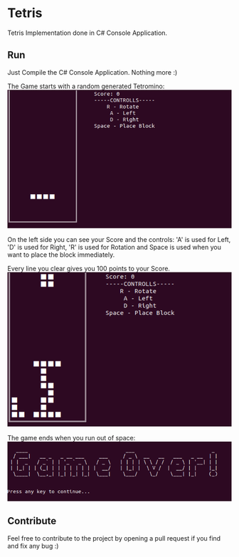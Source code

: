 # Tetris
Tetris Implementation done in C# Console Application.

## Run
Just Compile the C# Console Application. Nothing more :)

The Game starts with a random generated Tetromino:
![alt text](https://raw.githubusercontent.com/zyppyvids/Tetris/master/screenshots/Screenshot1.png)

On the left side you can see your Score and the controls:
'A' is used for Left, 'D' is used for Right, 'R' is used for Rotation and Space is used when you want to place the block immediately.

Every line you clear gives you 100 points to your Score.
![alt text](https://raw.githubusercontent.com/zyppyvids/Tetris/master/screenshots/Screenshot2.png)

The game ends when you run out of space:
![alt text](https://raw.githubusercontent.com/zyppyvids/Tetris/master/screenshots/Screenshot3.png)

## Contribute
Feel free to contribute to the project by opening a pull request if you find and fix any bug :)

